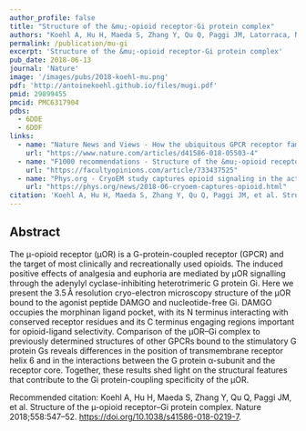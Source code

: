 ```yaml
---
author_profile: false
title: "Structure of the &mu;-opioid receptor-Gi protein complex"
authors: "Koehl A, Hu H, Maeda S, Zhang Y, Qu Q, Paggi JM, Latorraca, NR, Hilger DH, Dawseon R, Matile H, Schertler GFX, Granier S, Weis WI, Dror RO, Manglik A, Skiniotis G, Kobilka BK"
permalink: /publication/mu-gi
excerpt: 'Structure of the &mu;-opioid receptor-Gi protein complex'
pub_date: 2018-06-13
journal: 'Nature'
image: '/images/pubs/2018-koehl-mu.png'
pdf: 'http://antoinekoehl.github.io/files/mugi.pdf'
pmid: 29899455
pmcid: PMC6317904
pdbs: 
  - 6DDE
  - 6DDF
links:
  - name: "Nature News and Views - How the ubiquitous GPCR receptor family selectively activates signalling pathways"
    url: "https://www.nature.com/articles/d41586-018-05503-4"
  - name: "F1000 recommendations - Structure of the &mu;-opioid receptor-Gi protein complex"
    url: "https://facultyopinions.com/article/733437525"
  - name: "Phys.org - CryoEM study captures opioid signaling in the act"
    url: "https://phys.org/news/2018-06-cryoem-captures-opioid.html"
citation: 'Koehl A, Hu H, Maeda S, Zhang Y, Qu Q, Paggi JM, et al. Structure of the µ-opioid receptor–Gi protein complex. Nature 2018;558:547–52. https://doi.org/10.1038/s41586-018-0219-7.'
---
```


## Abstract
The &mu;-opioid receptor (μOR) is a G-protein-coupled receptor (GPCR) and the target of most clinically and recreationally used opioids. 
The induced positive effects of analgesia and euphoria are mediated by μOR signalling through the adenylyl cyclase-inhibiting heterotrimeric G protein Gi. 
Here we present the 3.5 Å resolution cryo-electron microscopy structure of the &mu;OR bound to the agonist peptide DAMGO and nucleotide-free Gi. 
DAMGO occupies the morphinan ligand pocket, with its N terminus interacting with conserved receptor residues and its C terminus engaging regions important for opioid-ligand selectivity. 
Comparison of the &mu;OR–Gi complex to previously determined structures of other GPCRs bound to the stimulatory G protein Gs reveals differences in the position of transmembrane receptor helix 6 and in the interactions between the G protein α-subunit and the receptor core. 
Together, these results shed light on the structural features that contribute to the Gi protein-coupling specificity of the &mu;OR.


Recommended citation: Koehl A, Hu H, Maeda S, Zhang Y, Qu Q, Paggi JM, et al. Structure of the µ-opioid receptor–Gi protein complex. Nature 2018;558:547–52. https://doi.org/10.1038/s41586-018-0219-7. 
